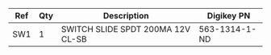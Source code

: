 |Ref|Qty|Description|Digikey PN|
|---|---|-----------|------|
|SW1|1|SWITCH SLIDE SPDT 200MA 12V CL-SB|563-1314-1-ND|


